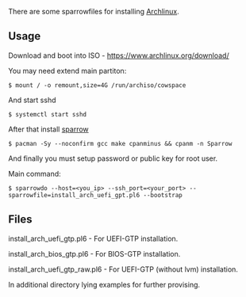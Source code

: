 There are some sparrowfiles for installing [Archlinux](https://www.archlinux.org/).

## Usage

Download and boot into ISO - https://www.archlinux.org/download/

You may need extend main partiton:

    $ mount / -o remount,size=4G /run/archiso/cowspace

And start sshd

    $ systemctl start sshd

After that install [sparrow](https://github.com/melezhik/sparrow)

    $ pacman -Sy --noconfirm gcc make cpanminus && cpanm -n Sparrow

And finally you must setup password or public key for root user.

Main command:

    $ sparrowdo --host=<you_ip> --ssh_port=<your_port> --sparrowfile=install_arch_uefi_gpt.pl6 --bootstrap

## Files
install_arch_uefi_gtp.pl6 - For UEFI-GTP installation.

install_arch_bios_gtp.pl6 - For BIOS-GTP installation.

install_arch_uefi_gtp_raw.pl6 - For UEFI-GTP (without lvm) installation.

In additional directory lying examples for further provising.
